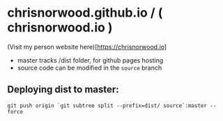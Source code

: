 # chrisnorwood.github.io / ( chrisnorwood.io )

(Visit my person website here)[https://chrisnorwood.io]

- master tracks /dist folder, for github pages hosting
- source code can be modified in the `source` branch

## Deploying dist to master:
```
git push origin `git subtree split --prefix=dist/ source`:master --force
```